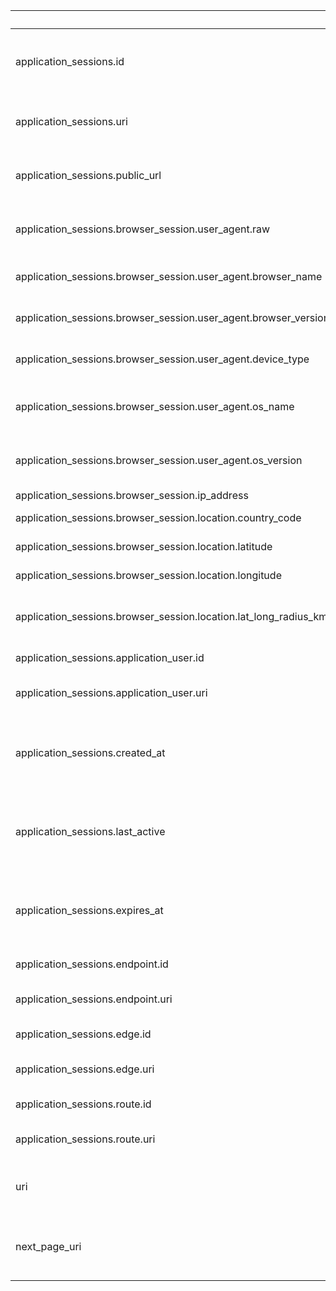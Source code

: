
|&nbsp;|&nbsp;|&nbsp;|&nbsp;|
|---|---|---|---|
| application_sessions.id | string | | unique application session resource identifier |
| application_sessions.uri | string | | URI of the application session API resource |
| application_sessions.public_url | string | | URL of the hostport served by this endpoint |
| application_sessions.browser_session.user_agent.raw | string | | raw User-Agent request header |
| application_sessions.browser_session.user_agent.browser_name | string | | browser name (e.g. Chrome) |
| application_sessions.browser_session.user_agent.browser_version | string | | browser version (e.g. 102) |
| application_sessions.browser_session.user_agent.device_type | string | | type of device (e.g. Desktop) |
| application_sessions.browser_session.user_agent.os_name | string | | operating system name (e.g. MacOS) |
| application_sessions.browser_session.user_agent.os_version | string | | operating system version (e.g. 10.15.7) |
| application_sessions.browser_session.ip_address | string | | IP address |
| application_sessions.browser_session.location.country_code | string | | ISO country code |
| application_sessions.browser_session.location.latitude | float64 | | geographical latitude |
| application_sessions.browser_session.location.longitude | float64 | | geographical longitude |
| application_sessions.browser_session.location.lat_long_radius_km | uint64 | | accuracy radius of the geographical coordinates |
| application_sessions.application_user.id | string | | a resource identifier |
| application_sessions.application_user.uri | string | | a uri for locating a resource |
| application_sessions.created_at | string | | timestamp when the user was created in RFC 3339 format |
| application_sessions.last_active | string | | timestamp when the user was last active in RFC 3339 format |
| application_sessions.expires_at | string | | timestamp when session expires in RFC 3339 format |
| application_sessions.endpoint.id | string | | a resource identifier |
| application_sessions.endpoint.uri | string | | a uri for locating a resource |
| application_sessions.edge.id | string | | a resource identifier |
| application_sessions.edge.uri | string | | a uri for locating a resource |
| application_sessions.route.id | string | | a resource identifier |
| application_sessions.route.uri | string | | a uri for locating a resource |
| uri | string | | URI of the application session list API resource |
| next_page_uri | string | | URI of the next page, or null if there is no next page |